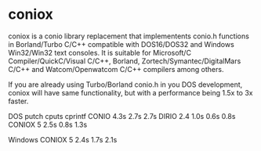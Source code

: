 # coniox
coniox is a conio library replacement that implementents conio.h functions in Borland/Turbo C/C++ compatible with DOS16/DOS32 and Windows Win32/Win32 text consoles. It is suitable for Microsoft/C Compiler/QuickC/Visual C/C++, Borland, Zortech/Symantec/DigitalMars C/C++ and Watcom/Openwatcom C/C++ compilers among others.

If you are already using Turbo/Borland conio.h in you DOS development, coniox will have same functionality, but with a performance being 1.5x to 3x faster.


DOS			putch	cputs	cprintf
CONIO		4.3s	2.7s	2.7s
DIRIO 2.4	1.0s	0.6s	0.8s
CONIOX 5	2.5s	0.8s	1.3s


Windows
CONIOX	5	2.4s	1.7s	2.1s

